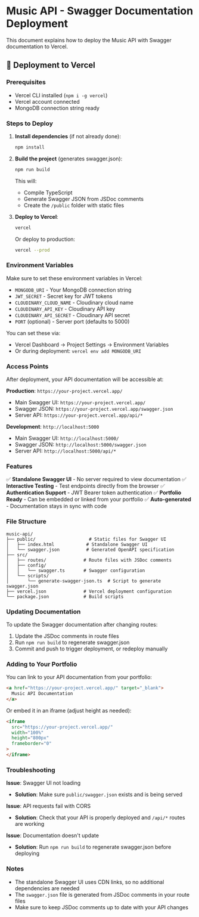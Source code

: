 # Music API - Swagger Documentation Deployment

This document explains how to deploy the Music API with Swagger documentation to Vercel.

## 🚀 Deployment to Vercel

### Prerequisites

- Vercel CLI installed (`npm i -g vercel`)
- Vercel account connected
- MongoDB connection string ready

### Steps to Deploy

1. **Install dependencies** (if not already done):

   ```bash
   npm install
   ```

2. **Build the project** (generates swagger.json):

   ```bash
   npm run build
   ```

   This will:
   - Compile TypeScript
   - Generate Swagger JSON from JSDoc comments
   - Create the `/public` folder with static files

3. **Deploy to Vercel**:

   ```bash
   vercel
   ```

   Or deploy to production:

   ```bash
   vercel --prod
   ```

### Environment Variables

Make sure to set these environment variables in Vercel:

- `MONGODB_URI` - Your MongoDB connection string
- `JWT_SECRET` - Secret key for JWT tokens
- `CLOUDINARY_CLOUD_NAME` - Cloudinary cloud name
- `CLOUDINARY_API_KEY` - Cloudinary API key
- `CLOUDINARY_API_SECRET` - Cloudinary API secret
- `PORT` (optional) - Server port (defaults to 5000)

You can set these via:

- Vercel Dashboard → Project Settings → Environment Variables
- Or during deployment: `vercel env add MONGODB_URI`

### Access Points

After deployment, your API documentation will be accessible at:

**Production**: `https://your-project.vercel.app/`

- Main Swagger UI: `https://your-project.vercel.app/`
- Swagger JSON: `https://your-project.vercel.app/swagger.json`
- Server API: `https://your-project.vercel.app/api/*`

**Development**: `http://localhost:5000`

- Main Swagger UI: `http://localhost:5000/`
- Swagger JSON: `http://localhost:5000/swagger.json`
- Server API: `http://localhost:5000/api/*`

### Features

✅ **Standalone Swagger UI** - No server required to view documentation
✅ **Interactive Testing** - Test endpoints directly from the browser
✅ **Authentication Support** - JWT Bearer token authentication
✅ **Portfolio Ready** - Can be embedded or linked from your portfolio
✅ **Auto-generated** - Documentation stays in sync with code

### File Structure

```
music-api/
├── public/                    # Static files for Swagger UI
│   ├── index.html            # Standalone Swagger UI
│   └── swagger.json          # Generated OpenAPI specification
├── src/
│   ├── routes/              # Route files with JSDoc comments
│   ├── config/
│   │   └── swagger.ts       # Swagger configuration
│   └── scripts/
│       └── generate-swagger-json.ts  # Script to generate swagger.json
├── vercel.json              # Vercel deployment configuration
└── package.json             # Build scripts
```

### Updating Documentation

To update the Swagger documentation after changing routes:

1. Update the JSDoc comments in route files
2. Run `npm run build` to regenerate swagger.json
3. Commit and push to trigger deployment, or redeploy manually

### Adding to Your Portfolio

You can link to your API documentation from your portfolio:

```html
<a href="https://your-project.vercel.app/" target="_blank">
  Music API Documentation
</a>
```

Or embed it in an iframe (adjust height as needed):

```html
<iframe
  src="https://your-project.vercel.app/"
  width="100%"
  height="800px"
  frameborder="0"
>
</iframe>
```

### Troubleshooting

**Issue**: Swagger UI not loading

- **Solution**: Make sure `public/swagger.json` exists and is being served

**Issue**: API requests fail with CORS

- **Solution**: Check that your API is properly deployed and `/api/*` routes are working

**Issue**: Documentation doesn't update

- **Solution**: Run `npm run build` to regenerate swagger.json before deploying

### Notes

- The standalone Swagger UI uses CDN links, so no additional dependencies are needed
- The `swagger.json` file is generated from JSDoc comments in your route files
- Make sure to keep JSDoc comments up to date with your API changes
